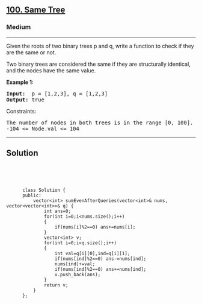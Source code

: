 
<h2><a href="https://leetcode.com/problems/same-tree/description/">100. Same Tree</a></h2>
<h3>Medium</h3>
<hr>
<div><p>
Given the roots of two binary trees p and q, write a function to check if they are the same or not.

Two binary trees are considered the same if they are structurally identical, and the nodes have the same value.
</p>


<p><strong>Example 1:</strong></p>
<pre><strong>Input:</strong>  p = [1,2,3], q = [1,2,3]
<strong>Output:</strong> true
</pre>


 

Constraints:
<pre>
The number of nodes in both trees is in the range [0, 100].
-104 <= Node.val <= 104
</pre>
<hr>
 <h2><strong><b>Solution</b></strong></h2>
 <br>
 <pre>
 
          class Solution {
          public:
              vector<int> sumEvenAfterQueries(vector<int>& nums, vector<vector<int>>& q) {
                  int ans=0;
                  for(int i=0;i<nums.size();i++)
                  {
                      if(nums[i]%2==0) ans+=nums[i];
                  }
                  vector<int> v;
                  for(int i=0;i<q.size();i++)
                  {
                      int val=q[i][0],ind=q[i][1];
                      if(nums[ind]%2==0) ans-=nums[ind];
                      nums[ind]+=val;
                      if(nums[ind]%2==0) ans+=nums[ind];
                      v.push_back(ans);
                  }
                  return v;
              }
          };
          
 </pre>

